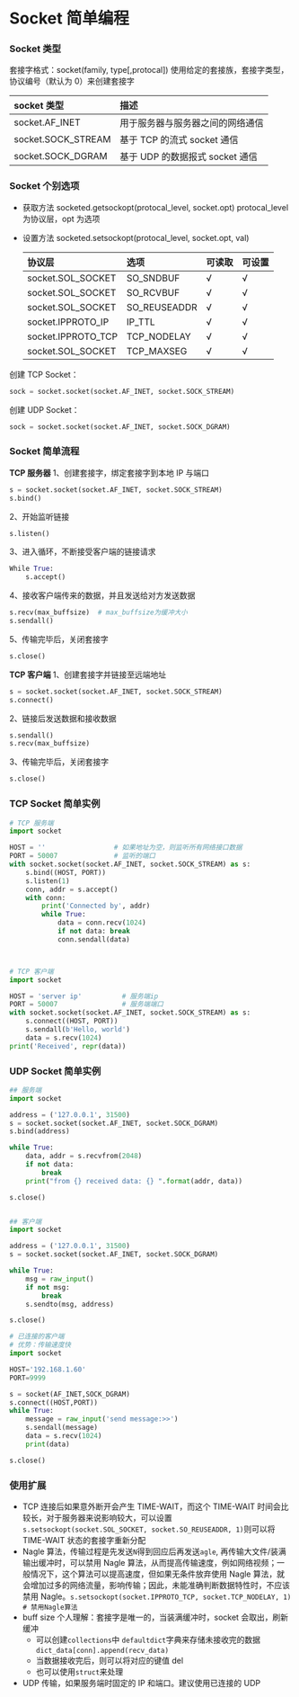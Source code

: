 # Socket 简单编程

### Socket 类型

套接字格式：socket(family, type[,protocal]) 使用给定的套接族，套接字类型，协议编号（默认为 0）来创建套接字

| socket 类型        | 描述                             |
| :----------------- | :------------------------------- |
| socket.AF_INET     | 用于服务器与服务器之间的网络通信 |
| socket.SOCK_STREAM | 基于 TCP 的流式 socket 通信      |
| socket.SOCK_DGRAM  | 基于 UDP 的数据报式 socket 通信  |

### Socket 个别选项

* 获取方法 socketed.getsockopt(protocal_level, socket.opt) protocal_level 为协议层，opt 为选项
* 设置方法 socketed.setsockopt(protocal_level, socket.opt, val)

  | 协议层             | 选项         | 可读取 | 可设置 |
  | :----------------- | :----------- | :----- | :----- |
  | socket.SOL_SOCKET  | SO_SNDBUF    | √      | √      |
  | socket.SOL_SOCKET  | SO_RCVBUF    | √      | √      |
  | socket.SOL_SOCKET  | SO_REUSEADDR | √      | √      |
  | socket.IPPROTO_IP  | IP_TTL       | √      | √      |
  | socket.IPPROTO_TCP | TCP_NODELAY  | √      | √      |
  | socket.SOL_SOCKET  | TCP_MAXSEG   | √      | √      |

创建 TCP Socket：

```Python
sock = socket.socket(socket.AF_INET, socket.SOCK_STREAM)
```

创建 UDP Socket：

```Python
sock = socket.socket(socket.AF_INET, socket.SOCK_DGRAM)
```

### Socket 简单流程

**TCP 服务器**
1、创建套接字，绑定套接字到本地 IP 与端口

```Python
s = socket.socket(socket.AF_INET, socket.SOCK_STREAM)
s.bind()
```

2、开始监听链接

```Python
s.listen()
```

3、进入循环，不断接受客户端的链接请求

```Python
While True:
    s.accept()
```

4、接收客户端传来的数据，并且发送给对方发送数据

```Python
s.recv(max_buffsize)  # max_buffsize为缓冲大小
s.sendall()
```

5、传输完毕后，关闭套接字

```Python
s.close()
```

**TCP 客户端**
1、创建套接字并链接至远端地址

```Python
s = socket.socket(socket.AF_INET, socket.SOCK_STREAM)
s.connect()
```

2、链接后发送数据和接收数据

```Python
s.sendall()
s.recv(max_buffsize)
```

3、传输完毕后，关闭套接字

```Python
s.close()
```

### TCP Socket 简单实例

```Python
# TCP 服务端
import socket

HOST = ''                 # 如果地址为空，则监听所有网络接口数据
PORT = 50007              # 监听的端口
with socket.socket(socket.AF_INET, socket.SOCK_STREAM) as s:
    s.bind((HOST, PORT))
    s.listen(1)
    conn, addr = s.accept()
    with conn:
        print('Connected by', addr)
        while True:
            data = conn.recv(1024)
            if not data: break
            conn.sendall(data)



# TCP 客户端
import socket

HOST = 'server ip'          # 服务端ip
PORT = 50007                # 服务端端口
with socket.socket(socket.AF_INET, socket.SOCK_STREAM) as s:
    s.connect((HOST, PORT))
    s.sendall(b'Hello, world')
    data = s.recv(1024)
print('Received', repr(data))
```

### UDP Socket 简单实例

```Python
## 服务端
import socket  

address = ('127.0.0.1', 31500)  
s = socket.socket(socket.AF_INET, socket.SOCK_DGRAM)  
s.bind(address)  

while True:  
    data, addr = s.recvfrom(2048)  
    if not data:
        break  
    print("from {} received data: {} ".format(addr, data))

s.close()  


## 客户端
import socket  

address = ('127.0.0.1', 31500)  
s = socket.socket(socket.AF_INET, socket.SOCK_DGRAM)  

while True:  
    msg = raw_input()  
    if not msg:  
        break  
    s.sendto(msg, address)  

s.close()

# 已连接的客户端
# 优势：传输速度快
import socket

HOST='192.168.1.60'  
PORT=9999  

s = socket(AF_INET,SOCK_DGRAM)  
s.connect((HOST,PORT))  
while True:  
    message = raw_input('send message:>>')  
    s.sendall(message)  
    data = s.recv(1024)  
    print(data)

s.close()
```

### 使用扩展

* TCP 连接后如果意外断开会产生 TIME-WAIT，而这个 TIME-WAIT 时间会比较长，对于服务器来说影响较大，可以设置`s.setsockopt(socket.SOL_SOCKET, socket.SO_REUSEADDR, 1)`则可以将 TIME-WAIT 状态的套接字重新分配
* Nagle 算法，传输过程是先发送`N`得到回应后再发送`agle`, 再传输大文件/装满输出缓冲时，可以禁用 Nagle 算法，从而提高传输速度，例如网络视频；一般情况下，这个算法可以提高速度，但如果无条件放弃使用 Nagle 算法，就会增加过多的网络流量，影响传输；因此，未能准确判断数据特性时，不应该禁用 Nagle。`s.setsockopt(socket.IPPROTO_TCP, socket.TCP_NODELAY, 1) # 禁用Nagle算法`
* buff size 个人理解：套接字是唯一的，当装满缓冲时，socket 会取出，刷新缓冲
  * 可以创建`collections`中 `defaultdict`字典来存储未接收完的数据`dict_data[conn].append(recv_data)`
  * 当数据接收完后，则可以将对应的键值 del
  * 也可以使用`struct`来处理
* UDP 传输，如果服务端时固定的 IP 和端口。建议使用已连接的 UDP
